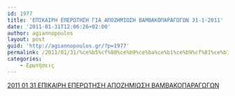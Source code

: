 ```yaml
---
id: 1977
title: 'ΕΠΙΚΑΙΡΗ ΕΠΕΡΩΤΗΣΗ ΓΙΑ ΑΠΟΖΗΜΙΩΣΗ ΒΑΜΒΑΚΟΠΑΡΑΓΩΓΩΝ 31-1-2011'
date: '2011-01-31T12:06:26+02:00'
author: agiannopoulos
layout: post
guid: 'http://agiannopoulos.gr/?p=1977'
permalink: /2011/01/31/%ce%b5%cf%80%ce%b9%ce%ba%ce%b1%ce%b9%cf%81%ce%b7-%ce%b5%cf%80%ce%b5%cf%81%cf%89%cf%84%ce%b7%cf%83%ce%b7-%ce%b3%ce%b9%ce%b1-%ce%b1%cf%80%ce%bf%ce%b6%ce%b7%ce%bc%ce%b9%cf%89%cf%83%ce%b7-%ce%b2%ce%b1/
categories:
    - Ερωτήσεις
---
```


[2011 01 31 ΕΠΙΚΑΙΡΗ ΕΠΕΡΩΤΗΣΗ ΑΠΟΖΗΜΙΩΣΗ ΒΑΜΒΑΚΟΠΑΡΑΓΩΓΩΝ](/wp-content/uploads/2012/04/2011-01-31-ceb5cf80ceb9cebaceb1ceb9cf81ceb7-ceb5cf80ceb5cf81cf89cf84ceb7cf83ceb7-ceb1cf80cebfceb6ceb7cebcceb9cf89cf83ceb7-ceb2ceb1cebcceb2.doc)